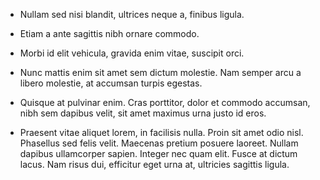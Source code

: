* Nullam sed nisi blandit, ultrices neque a, finibus ligula.

* Etiam a ante sagittis nibh ornare commodo.

* Morbi id elit vehicula, gravida enim vitae, suscipit orci.

* Nunc mattis enim sit amet sem dictum molestie. Nam semper arcu a libero
  molestie, at accumsan turpis egestas.

* Quisque at pulvinar enim. Cras porttitor, dolor et commodo accumsan, nibh
  sem dapibus velit, sit amet maximus urna justo id eros.

* Praesent vitae aliquet lorem, in facilisis nulla. Proin sit amet odio
  nisl. Phasellus sed felis velit. Maecenas pretium posuere laoreet. Nullam
  dapibus ullamcorper sapien. Integer nec quam elit. Fusce at dictum lacus.
  Nam risus dui, efficitur eget urna at, ultricies sagittis ligula.

